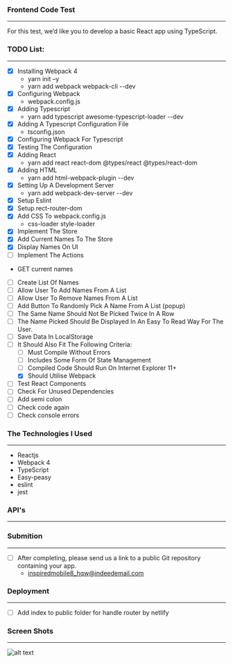 ### Frontend Code Test
------

For this test, we’d like you to develop a basic React app using TypeScript.

### TODO List:
------

* [x] Installing Webpack 4
    * yarn init –y 
    * yarn add webpack webpack-cli --dev 
* [x] Configuring Webpack
    * webpack.config.js
* [x] Adding Typescript
    * yarn add typescript awesome-typescript-loader --dev
* [x] Adding A Typescript Configuration File
    * tsconfig.json
* [x] Configuring Webpack For Typescript
* [x] Testing The Configuration
* [x] Adding React
    * yarn add react react-dom @types/react @types/react-dom
* [x] Adding HTML
    * yarn add html-webpack-plugin --dev
* [x] Setting Up A Development Server
    * yarn add webpack-dev-server --dev  
* [x] Setup Eslint
* [x] Setup rect-router-dom 
* [x] Add CSS To webpack.config.js
    * css-loader style-loader
* [x] Implement The Store
* [x] Add Current Names To The Store
* [x] Display Names On UI
* [ ] Implement The Actions
* GET current names
* [ ] Create List Of Names
* [ ] Allow User To Add Names From A List
* [ ] Allow User To Remove Names From A List
* [ ] Add Button To Randomly Pick A Name From A List (popup)
* [ ] The Same Name Should Not Be Picked Twice In A Row
* [ ] The Name Picked Should Be Displayed In An Easy To Read Way For The User.
* [ ] Save Data In LocalStorage
* [ ] It Should Also Fit The Following Criteria:
    * [ ] Must Compile Without Errors
    * [ ] Includes Some Form Of State Management
    * [ ] Compiled Code Should Run On Internet Explorer 11+
    * [x] Should Utilise Webpack
* [ ] Test React Components
* [ ] Check For Unused Dependencies
* [ ] Add semi colon
* [ ] Check code again
* [ ] Check console errors

### The Technologies I Used
-------

* Reactjs
* Webpack 4
* TypeScript
* Easy-peasy
* eslint
* jest

### API's
-------

### Submition
-------

* [ ] After completing, please send us a link to a public Git repository containing your app.
    * inspiredmobile8_hqw@indeedemail.com

### Deployment
------

* [ ] Add index to public folder for handle router by netlify

### Screen Shots
------

![alt text](https://i.postimg.cc/dQmkd758/Screenshot-2020-02-09-React-App-1.png)